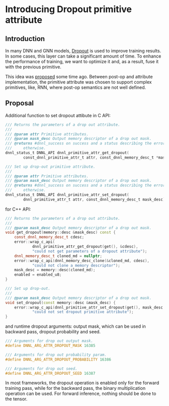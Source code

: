 # Introducing Dropout primitive attribute

## Introduction

In many DNN and GNN models, [Dropout](https://en.wikipedia.org/wiki/Convolutional_neural_network#Dropout) is used to improve training results. In some cases, this layer can take a significant amount of time. To enhance the performance of training, we want to optimize it and, as a result, fuse it with the previous primitive.

This idea was [proposed](https://github.com/uxlfoundation/oneDNN/pull/760) some time ago.
Between post-op and attribute implementation, the primitive attribute was chosen to support complex primitives, like, RNN, where post-op semantics are not well defined.

## Proposal

Additional function to set dropout attibute in C API:

```c
/// Returns the parameters of a drop out attribute.
///
/// @param attr Primitive attributes.
/// @param mask_desc Output memory descriptor of a drop out mask.
/// @returns #dnnl_success on success and a status describing the error
///     otherwise.
dnnl_status_t DNNL_API dnnl_primitive_attr_get_dropout(
        const_dnnl_primitive_attr_t attr, const_dnnl_memory_desc_t *mask_desc);

/// Set up drop-out primitive attribute.
///
/// @param attr Primitive attributes.
/// @param mask_desc Output memory descriptor of a drop out mask.
/// @returns #dnnl_success on success and a status describing the error
///     otherwise.
dnnl_status_t DNNL_API dnnl_primitive_attr_set_dropout(
        dnnl_primitive_attr_t attr, const_dnnl_memory_desc_t mask_desc);
```

for C++ API:
```c++
/// Returns the parameters of a drop out attribute.
///
/// @param mask_desc Output memory descriptor of a drop out mask.
void get_dropout(memory::desc &mask_desc) const {
    const_dnnl_memory_desc_t cdesc;
    error::wrap_c_api(
            dnnl_primitive_attr_get_dropout(get(), &cdesc),
            "could not get parameters of a dropout attribute");
    dnnl_memory_desc_t cloned_md = nullptr;
    error::wrap_c_api(dnnl_memory_desc_clone(&cloned_md, cdesc),
            "could not clone a memory descriptor");
    mask_desc = memory::desc(cloned_md);
    enabled = enabled_u8;
}

/// Set up drop-out.
///
/// @param mask_desc Output memory descriptor of a drop out mask.
void set_dropout(const memory::desc &mask_desc) {
    error::wrap_c_api(dnnl_primitive_attr_set_dropout(get(), mask_desc.get()),
            "could not set dropout primitive attribute");
}
```
and runtime dropout arguments: output mask, which can be used in backward pass,
dropout probability and seed.

```c
/// Arguments for drop out output mask.
#define DNNL_ARG_ATTR_DROPOUT_MASK 16385

/// Arguments for drop out probability param.
#define DNNL_ARG_ATTR_DROPOUT_PROBABILITY 16386

/// Arguments for drop out seed.
#define DNNL_ARG_ATTR_DROPOUT_SEED 16387
```
In most frameworks, the dropout operation is enabled only for the forward training pass, while for the backward pass, the binary multiplication operation can be used. For forward inference, nothing should be done to the tensor.

